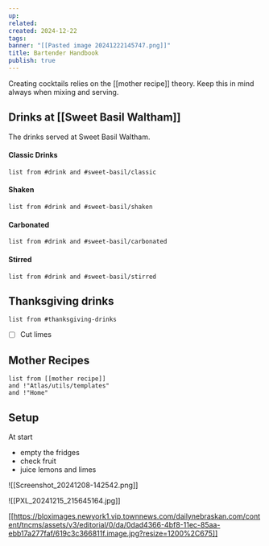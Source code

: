 ```yaml
---
up: 
related: 
created: 2024-12-22
tags: 
banner: "[[Pasted image 20241222145747.png]]"
title: Bartender Handbook
publish: true
---
```


Creating cocktails relies on the [[mother recipe]] theory. Keep this in mind always when mixing and serving.
## Drinks at [[Sweet Basil Waltham]]

The drinks served at Sweet Basil Waltham.

#### Classic Drinks
```dataview
list from #drink and #sweet-basil/classic 
```
#### Shaken
```dataview
list from #drink and #sweet-basil/shaken
```
#### Carbonated
```dataview
list from #drink and #sweet-basil/carbonated 
```
#### Stirred
```dataview
list from #drink and #sweet-basil/stirred
```
## Thanksgiving drinks
```dataview
list from #thanksgiving-drinks 
```
- [ ] Cut limes 

## Mother Recipes

```dataview
list from [[mother recipe]] 
and !"Atlas/utils/templates" 
and !"Home"
```

## Setup

At start
- empty the fridges 
- check fruit
- juice lemons and limes 

![[Screenshot_20241208-142542.png]]

![[PXL_20241215_215645164.jpg]]



[[https://bloximages.newyork1.vip.townnews.com/dailynebraskan.com/content/tncms/assets/v3/editorial/0/da/0dad4366-4bf8-11ec-85aa-ebb17a277faf/619c3c366811f.image.jpg?resize=1200%2C675]]